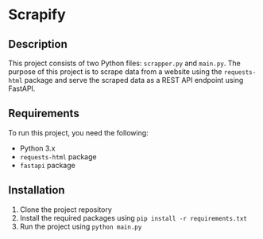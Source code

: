 # Scrapify

## Description

This project consists of two Python files: `scrapper.py` and `main.py`. The purpose of this project is to scrape data from a website using the `requests-html` package and serve the scraped data as a REST API endpoint using FastAPI.

## Requirements

To run this project, you need the following:

- Python 3.x
- `requests-html` package
- `fastapi` package

## Installation

1. Clone the project repository
2. Install the required packages using `pip install -r requirements.txt`
3. Run the project using `python main.py`
